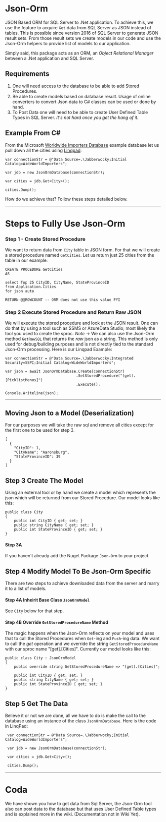 # Json-Orm
JSON Based ORM for SQL Server to .Net application. To achieve this, we use the feature to acquire `Get` data from SQL Server as JSON instead of tables. 
This is possible since version 2016 of SQL Server to generate JSON result sets. From those result sets we create models in our code and use the Json-Orm
helpers to provide list of models to our application.

Simply said, this package acts as an ORM, an *Object Relational Manager* between a .Net application and SQL Server. 

## Requirements
 1. One will need access to the database to be able to add Stored Procedures.
 2. Be able to create models based on database result. Usage of online converters to convert Json data to C# classes can be used or done by hand.
 3. To Post Data one will need to be able to create User Defined Table Types in SQL Server. *It's not hard once you get the hang of it.*

## Example From C#

From the Microsoft [Worldwide Importers Database](https://docs.microsoft.com/en-us/sql/samples/wide-world-importers-what-is) example database let us pull down all the cities using [Linqpad](https://www.linqpad.net/):

    var connectionStr = @"Data Source=.\Jabberwocky;Initial Catalog=WideWorldImporters";

    var jdb = new JsonOrmDatabase(connectionStr);

    var cities = jdb.Get<City>();

    cities.Dump();

How do we achieve that? Follow these steps detailed below.

---

# Steps to Fully Use Json-Orm

### Step 1 - Create Stored Procedure

We want to return data from `City` table in JSON form. For that we will create a stored procedure named `GetCities`. Let us return just 25 cities from the table in our example:

    CREATE PROCEDURE GetCities
    AS
    
    select Top 25 CityID, CityName, StateProvinceID
    from Application.Cities
    for json auto
    
    RETURN @@ROWCOUNT -- ORM does not use this value FYI
    
### Step 2 Execute Stored Procedure and Return Raw JSON
    
We will execute the stored procedure and look at the JSON result. One can do that by using a tool such as SSMS or AzureData Studio; most likely the tool you used to create the sproc.
*Note* -> We can also use the Json-Orm method `GetRawSQL` that returns the *raw* json as a string. This method is only used for debug/building purposes and is not directly tied to the standard Json-Orm processing. Here is our Linqpad Example:

    
    var connectionStr = @"Data Source=.\Jabberwocky;Integrated Security=SSPI;Initial Catalog=WideWorldImporters";

    var json = await JsonOrmDatabase.Create(connectionStr)
                                    .SetStoredProcedure("[get].[PicklistMenus]")
                                    .Execute();

    Console.Writeline(json);
    
    
--------    

## Moving Json to a Model (Deserialization)

For our purposes we will take the raw sql and remove all cities except for the first one to be used for step 3.

    [
      {
        "CityID": 1,
        "CityName": "Aaronsburg",
        "StateProvinceID": 39
      }
    ]
    
 ## Step 3 Create The Model
  
 Using an external tool or by hand we create a model which represents the json which will be returned from our Stored Procedure. Our model looks like this:

    public class City
    {
        public int CityID { get; set; }
        public string CityName { get; set; }
        public int StateProvinceID { get; set; }  
    }

  #### Step 3A
  
  If you haven't already add the Nuget Package `Json-Orm` to your project.
  
  ## Step 4 Modify Model To Be Json-Orm Specific
  
  There are two steps to achieve downloaded data from the server and marry it to a list of models. 
  
  #### Step 4A Inheirit Base Class `JsonOrmModel`
  
  See `City` below for that step.
  
  #### Step 4B Override `GetStoredProcedureName` Method
  
  The magic happens when the Json-Orm reflects on your model and uses that to call the Stored Procedures when `Get`-ing and `Push`-ing data. We want to call the *get* operation 
  and we override the string `GetStoredProcedureName` with our sproc name "[get].[Cities]". Currently our model looks like this:

    public class City : JsonOrmModel
    {
        public override string GetStoredProcedureName => "[get].[Cities]";
    
        public int CityID { get; set; }
        public string CityName { get; set; }
        public int StateProvinceID { get; set; }
    }
  
## Step 5 Get The Data
  
Believe it or not we are done, all we have to do is make the call to the database using an instance of the class `JsonOrmDatabase`. Here is the code in LinqPad:


     var connectionStr = @"Data Source=.\Jabberwocky;Initial Catalog=WideWorldImporters";

     var jdb = new JsonOrmDatabase(connectionStr);

     var cities = jdb.Get<City>();

     cities.Dump();
  
 ---------

# Coda

We have shown you how to get data from Sql Server, the Json-Orm tool also can post data to the database but that uses User Defined Table types and is explained more in the wiki. (Documentation not in Wiki Yet).
  
  
  
  
